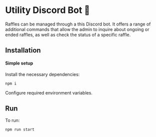 # Utility Discord Bot 🤖

Raffles can be managed through a this Discord bot. It offers a range of additional commands that allow the admin to inquire about ongoing or ended raffles, as well as check the status of a specific raffle.

## Installation

#### Simple setup

Install the necessary dependencies:

```
npm i
```

Configure required environment variables.

## Run

To run:

```
npm run start
```
